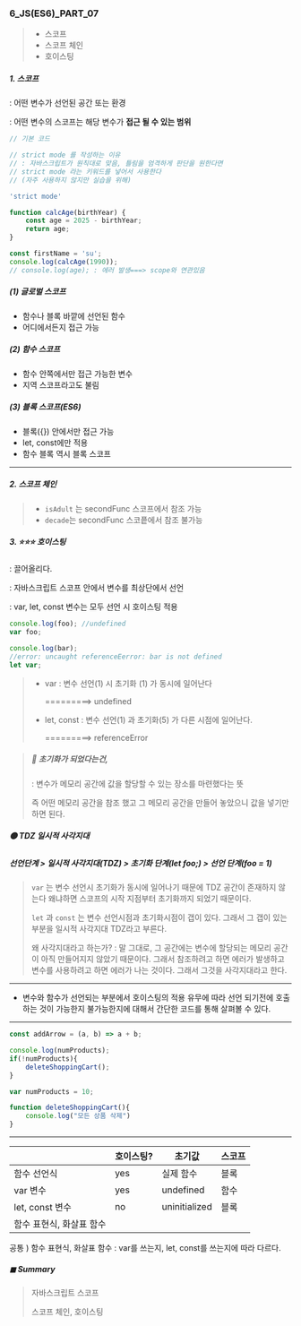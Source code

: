 ### 6_JS(ES6)_PART_07

> * 스코프 
> * 스코프 체인
> * 호이스팅



##### 1. 스코프 

: 어떤 변수가 선언된 공간 또는 환경 

: 어떤 변수의 스코프는 해당 변수가 **접근 될 수 있는 범위**

```javascript
// 기본 코드 

// strict mode 를 작성하는 이유 
// : 자바스크립트가 원칙대로 맞음, 틀림을 엄격하게 판단을 원한다면
// strict mode 라는 키워드를 넣어서 사용한다 
// (자주 사용하지 않지만 실습을 위해)

'strict mode'

function calcAge(birthYear) {
    const age = 2025 - birthYear;
    return age;
}

const firstName = 'su';
console.log(calcAge(1990));
// console.log(age); : 에러 발생===> scope와 연관있음
```



##### (1) 글로벌 스코프 

* 함수나 블록 바깥에 선언된 함수 
* 어디에서든지 접근 가능 



##### (2) 함수 스코프 

* 함수 안쪽에서만 접근 가능한 변수 
* 지역 스코프라고도 불림 



##### (3) 블록 스코프(ES6)

* 블록({}) 안에서만 접근 가능 
* let, const에만 적용
* 함수 블록 역시 블록 스코프 



---



##### 2. 스코프 체인 

> * `isAdult` 는 secondFunc 스코프에서 참조 가능 
> * `decade`는 secondFunc 스코픝에서 참조 불가능 



##### 3. ⭐⭐⭐ 호이스팅 

: 끌어올리다. 

: 자바스크립트 스코프 안에서 변수를 최상단에서 선언

: var, let, const 변수는 모두 선언 시 호이스팅 적용

```javascript
console.log(foo); //undefined
var foo;

console.log(bar); 
//error: uncaught referenceEerror: bar is not defined
let var;
```

> * var : 변수 선언(1) 시 초기화 (1) 가 동시에 일어난다 
>
>   =========> undefined
>
> * let, const : 변수 선언(1) 과 초기화(5) 가 다른 시점에 일어난다. 
>
>   =========> referenceError

> ##### 🤔 초기화가 되었다는건, 
>
> : 변수가 메모리 공간에 값을 할당할 수 있는 장소를 마련했다는 뜻 
>
> 즉 어떤 메모리 공간을 참조 했고 그 메모리 공간을 만들어 놓았으니 값을 넣기만 하면 된다. 



##### 🟡 TDZ 일시적 사각지대

##### 선언단계 > 일시적 사각지대(TDZ) > 초기화 단계(let foo;) > 선언 단계(foo = 1)

> `var` 는 변수 선언시 초기화가 동시에 일어나기 때문에 TDZ 공간이 존재하지 않는다 왜냐하면 스코프의 시작 지점부터 초기화까지 되었기 때문이다. 
>
> `let` 과 `const` 는 변수 선언시점과 초기화시점이 갭이 있다.  그래서 그 갭이 있는 부분을 일시적 사각지대 TDZ라고 부른다. 
>
> 왜 사각지대라고 하는가? : 말 그대로, 그 공간에는 변수에 할당되는 메모리 공간이 아직 만들어지지 않았기 때문이다. 그래서 참조하려고 하면 에러가 발생하고 변수를 사용하려고 하면 에러가 나는 것이다. 그래서 그것을 사각지대라고 한다. 



---

* 변수와 함수가 선언되는 부분에서 호이스팅의 적용 유무에 따라 선언 되기전에 호출하는 것이 가능한지 불가능한지에 대해서 간단한 코드를 통해 살펴볼 수 있다. 

---



```javascript
const addArrow = (a, b) => a + b;

console.log(numProducts);
if(!numProducts){
    deleteShoppingCart();
}

var numProducts = 10;

function deleteShoppingCart(){
    console.log("모든 상품 삭제")
}
```



---



|                          | 호이스팅? | 초기값        | 스코프 |
| ------------------------ | --------- | ------------- | ------ |
| 함수 선언식              | yes       | 실제 함수     | 블록   |
| var 변수                 | yes       | undefined     | 함수   |
| let, const 변수          | no        | uninitialized | 블록   |
| 함수 표현식, 화살표 함수 |           |               |        |

공통 ) 함수 표현식, 화살표 함수 : var를 쓰는지, let, const를 쓰는지에 따라 다르다.



##### ◼ Summary

> 자바스크립트 스코프 
>
> 스코프 체인, 호이스팅
